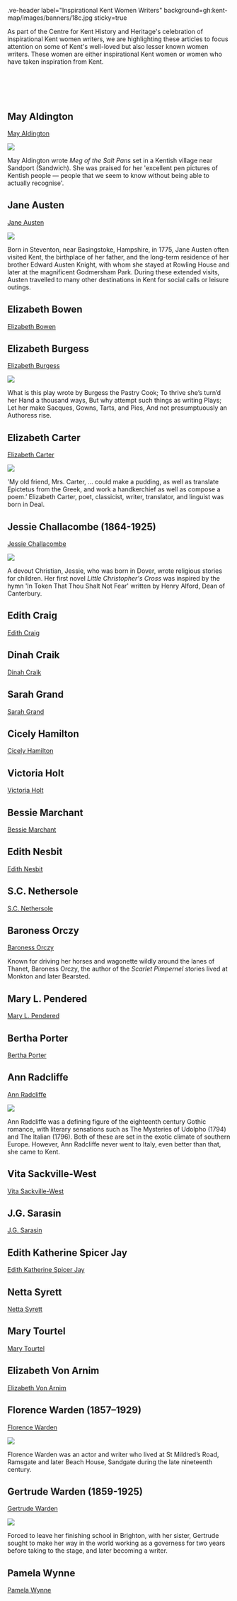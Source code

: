 .ve-header label="Inspirational Kent Women Writers" background=gh:kent-map/images/banners/18c.jpg sticky=true

As part of the Centre for Kent History and Heritage's celebration of inspirational Kent women writers, we are highlighting these articles to focus attention on some of Kent's well-loved but also lesser known women writers. These women are either inspirational Kent women or women who have taken inspiration from Kent.

# &nbsp; 
<param class="cards">

## May Aldington

[May Aldington](/19c/19c-aldington-biography)

![](https://iiif.juncture-digital.org/thumbnail?url=https://upload.wikimedia.org/wikipedia/commons/d/dc/1904-08-20_front_The_Barbican_Sandwich_Kent.jpg)

May Aldington wrote _Meg of the Salt Pans_ set in a Kentish village near Sandport (Sandwich). She was praised for her 'excellent pen pictures of Kentish people — people that we seem to know without being able to actually recognise'.

## Jane Austen

[Jane Austen](/19c/19c-austen-biography)

![](https://iiif.juncture-digital.org/thumbnail?url=https://upload.wikimedia.org/wikipedia/commons/5/50/The_Watsons_Manuscript.jpg)

Born in Steventon, near Basingstoke, Hampshire, in 1775, Jane Austen often visited Kent, the birthplace of her father, and the long-term residence of her brother Edward Austen Knight, with whom she stayed at Rowling House and later at the magnificent Godmersham Park. During these extended visits, Austen travelled to many other destinations in Kent for social calls or leisure outings.

## Elizabeth Bowen

[Elizabeth Bowen](/20c/20c-bowen-biography)

## Elizabeth Burgess

[Elizabeth Burgess](18c-burgess-biography)

![](https://iiif.juncture-digital.org/thumbnail?url=https://stor.artstor.org/stor/113d965a-9e47-4ad3-8c46-ea1a91002f41)

What is this play wrote by Burgess the Pastry Cook; To thrive she’s turn’d her Hand a thousand ways, But why attempt such things as writing Plays; Let her make Sacques, Gowns, Tarts, and Pies, And not presumptuously an Authoress rise.

## Elizabeth Carter

[Elizabeth Carter](18c-carter-biography)

![](https://iiif.juncture-digital.org/thumbnail?url=https://stor.artstor.org/stor/ff22cb41-5bde-4bf8-a335-3fbffef0264a)

'My old friend, Mrs. Carter, … could make a pudding, as well as translate Epictetus from the Greek, and work a handkerchief as well as compose a poem.’ Elizabeth Carter, poet, classicist, writer, translator, and linguist was born in Deal.  

## Jessie Challacombe (1864-1925) 

[Jessie Challacombe](19c-challacombe-biography)

![](https://iiif.juncture-digital.org/thumbnail?url=https://upload.wikimedia.org/wikipedia/commons/3/33/%22The_New_Observatory%22_-_Royal_Observatory_Greenwich_ca_1900_%287890146566%29.jpg)

A devout Christian, Jessie, who was born in Dover, wrote religious stories for children. Her first novel _Little Christopher's Cross_ was inspired by the hymn 'In Token That Thou Shalt Not Fear' written by Henry Alford, Dean of Canterbury.

## Edith Craig

[Edith Craig](20c-craig-biography)

## Dinah Craik

[Dinah Craik](19c-craik-biography)

## Sarah Grand

[Sarah Grand](19c-grand-biography)

## Cicely Hamilton

[Cicely Hamilton](20c-hamilton-biography)

## Victoria Holt

[Victoria Holt](20c-hamilton-biography)

## Bessie Marchant

[Bessie Marchant](20c-marchant-biography)

## Edith Nesbit

[Edith Nesbit](19c-nesbit-biography)

## S.C. Nethersole

[S.C. Nethersole](19c-nethersole-biography)

## Baroness Orczy

[Baroness Orczy](20c-orczy-biography)

Known for driving her horses and wagonette wildly around the lanes of Thanet, Baroness Orczy, the author of the _Scarlet Pimpernel_ stories lived at Monkton and later Bearsted.

## Mary L. Pendered

[Mary L. Pendered](20c-pendered-biography)

## Bertha Porter

[Bertha Porter](19c-porter-biography)

## Ann Radcliffe

[Ann Radcliffe](18c-radcliffe-biography)

![](https://iiif.juncture-digital.org/thumbnail?url=https://stor.artstor.org/stor/113d965a-9e47-4ad3-8c46-ea1a91002f41)

Ann Radcliffe was a defining figure of the eighteenth century Gothic romance, with literary sensations such as The Mysteries of Udolpho (1794) and The Italian (1796). Both of these are set in the exotic climate of southern Europe. However, Ann Radcliffe never went to Italy, even better than that, she came to Kent.

## Vita Sackville-West

[Vita Sackville-West](19c-sackville-west-biography)

## J.G. Sarasin

[J.G. Sarasin](20c-sarasin-biography)

## Edith Katherine Spicer Jay

[Edith Katherine Spicer Jay](20c-spicer-jay-biography)

## Netta Syrett

[Netta Syrett](20c-syrett-biography)

## Mary Tourtel

[Mary Tourtel](20c-tourtel-biography)

## Elizabeth Von Arnim 

[Elizabeth Von Arnim](20c-von-arnim-biography)

## Florence Warden (1857–1929) 

[Florence Warden](19c-florence-warden-biography) 

![](https://iiif.juncture-digital.org/thumbnail?url=https://upload.wikimedia.org/wikipedia/commons/7/7e/Portret_van_Florence_Warden%2C_RP-F-2001-7-1358E-15.jpg)

Florence Warden was an actor and writer who lived at St Mildred’s Road, Ramsgate and later Beach House, Sandgate during the late nineteenth century. 
## Gertrude Warden (1859-1925) 

[Gertrude Warden](19c-gertrude-warden-biography)

![](https://iiif.juncture-digital.org/thumbnail?url=https://upload.wikimedia.org/wikipedia/commons/1/19/G_Durand_Saturday_Night_at_the_Victoria_Theatre_BL.jpg)

Forced to leave her finishing school in Brighton, with her sister, Gertrude sought to make her way in the world working as a governess for two years before taking to the stage, and later becoming a writer.

## Pamela Wynne

[Pamela Wynne](/20c/20c-wynne-biography)
